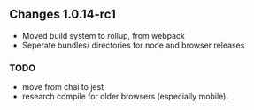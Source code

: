 ## Changes 1.0.14-rc1

- Moved build system to rollup, from webpack
- Seperate bundles/ directories for node and browser releases

### TODO
- move from chai to jest
- research compile for older browsers (especially mobile).
